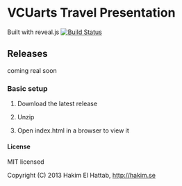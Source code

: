 # VCUarts Travel Presentation

Built with reveal.js [![Build Status](https://travis-ci.org/hakimel/reveal.js.png?branch=master)](https://travis-ci.org/hakimel/reveal.js)

## Releases

coming real soon

### Basic setup

1. Download the latest release

2. Unzip

3. Open index.html in a browser to view it


#### License

MIT licensed

Copyright (C) 2013 Hakim El Hattab, http://hakim.se